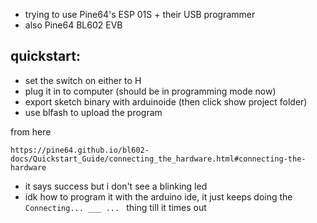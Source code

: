 - trying to use Pine64's ESP 01S + their USB programmer
- also Pine64 BL602 EVB


quickstart:
---


- set the switch on either to H
- plug it in to computer (should be in programming mode now)
- export sketch binary with arduinoide (then click show project folder)
- use blfash to upload the program

from here 
```
https://pine64.github.io/bl602-docs/Quickstart_Guide/connecting_the_hardware.html#connecting-the-hardware
```

- it says success but i don't see a blinking led 
- idk how to program it with the arduino ide, it just keeps doing the `Connecting... ___ ... ` thing till it times out

